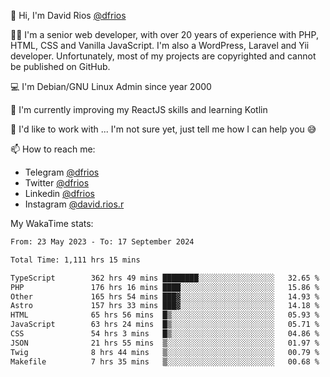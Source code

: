 👋 Hi, I'm David Rios [@dfrios](https://github.com/dfrios)

👨‍💻 I'm a senior web developer, with over 20 years of experience with PHP, HTML, CSS and Vanilla JavaScript. I'm also a WordPress, Laravel and Yii developer. Unfortunately, most of my projects are copyrighted and cannot be published on GitHub.

💻 I'm Debian/GNU Linux Admin since year 2000

🌱 I'm currently improving my ReactJS skills and learning Kotlin

💞️ I'd like to work with ... I'm not sure yet, just tell me how I can help you 😅


📫 How to reach me:
* Telegram [@dfrios](https://t.me/dfrios)
* Twitter [@dfrios](https://twitter.com/dfrios)
* Linkedin [@dfrios](https://linkedin.com/in/dfrios)
* Instagram [@david.rios.r](https://instagram.com/david.rios.r)



My WakaTime stats:
<!--START_SECTION:waka-->

```txt
From: 23 May 2023 - To: 17 September 2024

Total Time: 1,111 hrs 15 mins

TypeScript        362 hrs 49 mins ████████░░░░░░░░░░░░░░░░░   32.65 %
PHP               176 hrs 16 mins ████░░░░░░░░░░░░░░░░░░░░░   15.86 %
Other             165 hrs 54 mins ███▓░░░░░░░░░░░░░░░░░░░░░   14.93 %
Astro             157 hrs 33 mins ███▓░░░░░░░░░░░░░░░░░░░░░   14.18 %
HTML              65 hrs 56 mins  █▒░░░░░░░░░░░░░░░░░░░░░░░   05.93 %
JavaScript        63 hrs 24 mins  █▒░░░░░░░░░░░░░░░░░░░░░░░   05.71 %
CSS               54 hrs 3 mins   █▒░░░░░░░░░░░░░░░░░░░░░░░   04.86 %
JSON              21 hrs 55 mins  ▒░░░░░░░░░░░░░░░░░░░░░░░░   01.97 %
Twig              8 hrs 44 mins   ▒░░░░░░░░░░░░░░░░░░░░░░░░   00.79 %
Makefile          7 hrs 35 mins   ▒░░░░░░░░░░░░░░░░░░░░░░░░   00.68 %
```

<!--END_SECTION:waka-->
